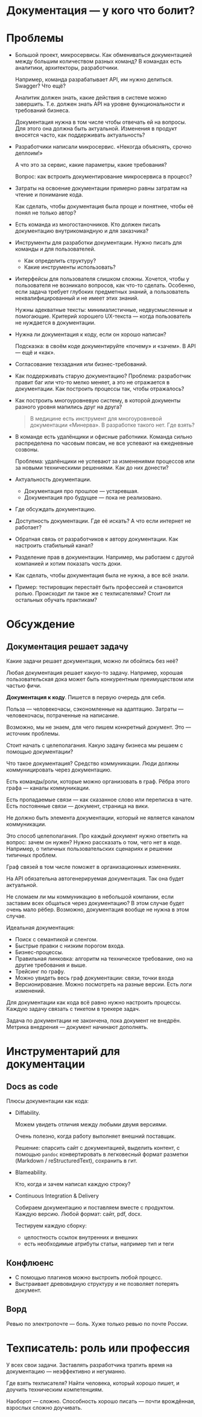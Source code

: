 # Документация — у кого что болит?

# Проблемы

* Большой проект, микросервисы.
  Как обмениваться документацией между большим количеством разных команд?
  В командах есть аналитики, архитекторы, разработчики.
  
  Например, команда разрабатывает API, им нужно делиться.
  Swagger? Что ещё?
  
  Аналитик должен знать, какие действия в системе можно завершить.
  Т.е. должен знать API на уровне функциональности и требований бизнеса.
  
  Документация нужна в том числе чтобы отвечать ей на вопросы.
  Для этого она должна быть актуальной. 
  Изменения в продукт вносятся часто, как поддерживать актуальность?

* Разработчики написали микросервис.
  «Некогда объяснять, срочно деплоим!»
  
  А что это за сервис, какие параметры, какие требования?
  
  Вопрос: как встроить документирование микросервиса в процесс?
  
* Затраты на освоение документации примерно равны затратам на чтение и понимание кода.

  Как сделать, чтобы документация была проще и понятнее,
  чтобы её понял не только автор?
  
* Есть команда из многостаночников.
  Кто должен писать документацию внутрикомандную и для заказчика?
  
* Инструменты для разработки документации.
  Нужно писать для команды и для пользователей.
  
    * Как определить структуру? 
    * Какие инструменты использовать?

* Интерфейсы для пользователя слишком сложны.
  Хочется, чтобы у пользователя не возникало вопросов, как что-то сделать. 
  Особенно, если задача требует глубоких предметных знаний, 
  а пользователь неквалифицированный и не имеет этих знаний.
  
  Нужны адекватные тексты: минималистичные, недвусмысленные и помогающие.
  Критерий хорошего UX-текста — когда пользователь не нуждается в документации.
  
* Нужна ли документация к коду, если он хорошо написан?

  Подсказка: в своём коде документируйте «почему» и «зачем». В API — ещё и «как».
  
* Согласование техзадания или бизнес-требований.
  
* Как поддерживать старую документацию?
  Проблема: разработчик правит баг или что-то мелко меняет,
  а это не отражается в документации.
  Как построить процессы так, чтобы отражалось?
  
* Как построить многоуровневую систему, в которой документы разного уровня мапились друг на друга?

  > В медицине есть инструмент  для многоуровневой документации «Минерва».
  В разработке такого нет. Где взять?
  
* В команде есть удалёнщики и офисные работники.
  Команда сильно распределена по часовым поясам, не все успевают на ежедневные созвоны.
  
  Проблема: удалёнщики не успевают за изменениями процессов или за новыми техническими решениями.
  Как до них донести?

  
* Актуальность документации.

    * Документация про прошлое — устаревшая.
    * Документация про будущее — пока не реализовано.

* Где обсуждать документацию.

* Доступность документации. Где её искать? А что если интернет не работает?

* Обратная связь от разработчиков к автору документации.
  Как настроить стабильный канал?
  
* Разделение прав в документации.
  Например, мы работаем с другой компанией и хотим показать *часть* доки.
  
* Как сделать, чтобы документация была не нужна, а все всё знали.

* Пример: тестировщик перестаёт быть профессией и становится ролью.
  Происходит ли такое же с техписателями?
  Стоит ли остальных обучать практикам?
  
# Обсуждение

## Документация решает задачу

Какие задачи решает документация, можно ли обойтись без неё?

Любая документация решает какую-то задачу.
Например, хорошая пользовательская дока может быть конкурентным преимуществом или частью фичи.

**Документация к коду**.
Пишется в первую очередь для себя.

Польза — человекочасы, сэкономленные на адаптацию.
Затраты — человекочасы, потраченные на написание.

Возможно, мы не знаем, для чего пишем конкретный документ.
Это — источник проблемы.

Стоит начать с целеполагания.
Какую задачу бизнеса мы решаем с помощью документации?

Что такое документация?
Средство коммуникации.
Люди должны коммуницировать через документацию.

Есть команды/роли, которые можно организовать в граф.
Рёбра этого графа — каналы коммуникации.

Есть пропадаемые связи — как сказанное слово или переписка в чате.
Есть постоянные связи — документ, страница на вики.

Не должно быть элемента документации, который не является каналом коммуникации.

Это способ целеполагания.
Про каждый документ нужно ответить на вопрос: зачем он нужен?
Нужно рассказать о том, чего нет в коде.
Например, о типичных пользовательских сценариях и решении типичных проблем.

Граф связей в том числе поможет в организационных изменениях.

На API обязательна автогенерируемая документация.
Так она будет актуальной.

Не сломаем ли мы коммуникацию в небольшой компании, если заставим всех общаться через документацию?
В этом случае будет очень мало рёбер.
Возможно, документация вообще не нужна в этом случае.

Идеальная документация:

* Поиск с семантикой и сленгом.
* Быстрые правки с низким порогом входа.
* Бизнес-процессы.
* Правильная линковка: алгоритм на техническое требование, оно на другие требования и выше.
* Трейсинг по графу.
* Можно увидеть весь граф документации: связи, точки входа
* Версионирование. Можно посмотреть на разные версии. Есть логи изменений.

Для документации как кода всё равно нужно настроить процессы.
Каждую задачу связать с тикетом в трекере задач.

Задача по документации не закончена, пока документ не внедрён.
Метрика внедрения — документ начинают дополнять.

# Инструментарий для документации

## Docs as code

Плюсы документации как кода:

* Diffability. 

  Можем увидеть отличия между любыми двумя версиями.

  Очень полезно, когда работу выполняет внешний поставщик.
  
  Решение: спарсить сайт с документацией, выделить контент, с помощью `pandoc` конвертировать в легковесный формат разметки (Markdown / reStructuredText), сохранить в гит.
  
* Blameability.

  Кто, когда и зачем написал каждую строку?
  
* Continuous Integration & Delivery

  Собираем документацию и поставляем вместе с продуктом.
  Каждую версию.
  Любой формат: сайт, pdf, docx.
  
  Тестируем каждую сборку:
  
  * целостность ссылок внутренних и внешних
  * есть необходимые атрибуты статьи, например тип и теги

## Конфлюенс

* С помощью плагинов можно выстроить любой процесс.
* Выстраивает древовидную структуру и не позволяет потерять документ.

## Ворд

Ревью по электропочте — боль. Хуже только ревью по почте России.

# Техписатель: роль или профессия

У всех свои задачи.
Заставлять разработчика тратить время на документацию — неэффективно и негуманно.

Где взять техписателя?
Найти человека, который хорошо пишет, и доучить техническим компетенциям.

Наоборот — сложно. Способность хорошо писать — почти врождённая, взрослых сложно доучивать.
